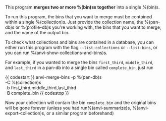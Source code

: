 This program **merges two or more %(bin)ss together** into a single %(bin)s.

To run this program, the bins that you want to merge must be contained within a single %(collection)s. Just provide the collection name, the %(pan-db)s or %(profile-db)s you're working with, the bins that you want to merge, and the name of the output bin. 

To check what collections and bins are contained in a database, you can either run this program with the flag `--list-collections` or `--list-bins`, or you can run %(anvi-show-collections-and-bins)s.

For example, if you wanted to merge the bins `first_third`, `middle_third`, and `last_third` in a pan-db into a single bin called `complete_bin`, just run 

{{ codestart }}
anvi-merge-bins -p %(pan-db)s \
                -C %(collection)s \
                -b first_third,middle_third,last_third \
                -B complete_bin
{{ codestop }}

Now your collection will contain the bin `complete_bin` and the original bins will be gone forever (unless you had run%(anvi-summarize)s, %(anvi-export-collection)s, or a similar program beforehand)
